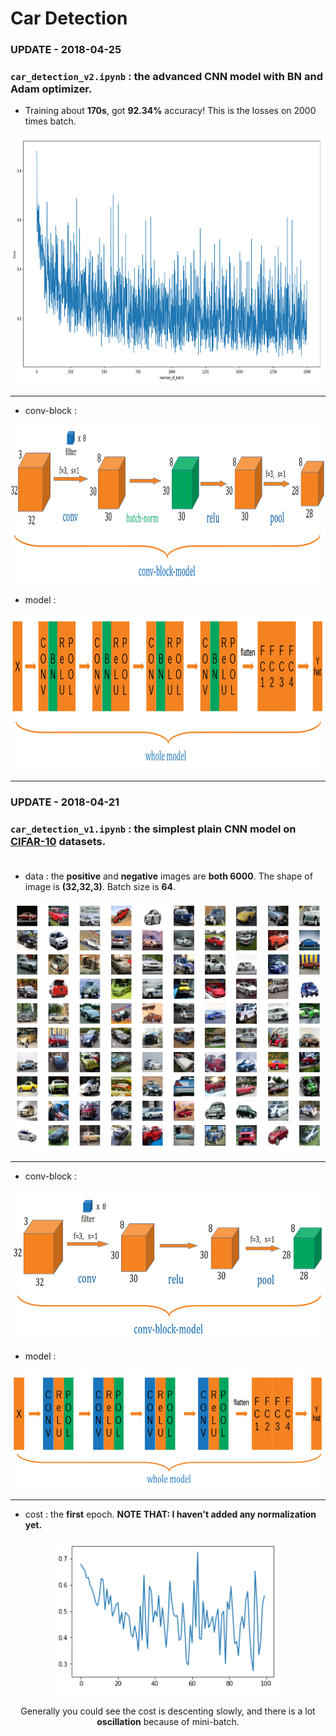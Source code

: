 # Car Detection

### UPDATE - 2018-04-25
### `car_detection_v2.ipynb` : the advanced CNN model with BN and Adam optimizer.
* Training about **170s**, got **92.34%** accuracy!
This is the losses on 2000 times batch.
<div align="center">
  <img src="images/version2/loss.png" height="400" width="800" /><br>            
</div>

---

* conv-block : 
<div align="center">
  <img src="images/version2/conv-block.png" height="255" width="1000" /><br>             
</div>

* model :
<div align="center">
  <img src="images/version2/model.png" height="250" width="1000" /><br>             
</div>

---

### UPDATE - 2018-04-21
### `car_detection_v1.ipynb` : the simplest plain CNN model on [CIFAR-10](https://www.cs.toronto.edu/~kriz/cifar.html) datasets.<br><br>

* data : the **positive** and **negative** images are **both 6000**. The shape of image is **(32,32,3)**. Batch size is **64**. <br>
<div align="center">
  <img src="images/version1/CIFAR_cars.png" height="400" width="500" /><br>            
</div>

----

* conv-block : 
<div align="center">
  <img src="images/version1/conv-block.png" height="240" width="740" /><br>             
</div>

* model :
<div align="center">
  <img src="images/version1/model.png" height="190" width="800" /><br>             
</div>

----

* cost : the **first** epoch. **NOTE THAT: I haven't added any normalization yet.**<br>

<div align="center">
  <img src="images/version1/epoch1-cost.png" height="250" width="370"/>
</div>

<div align="center">
  <p> Generally you could see the cost is descenting slowly, and there is a lot <strong>oscillation</strong> because of mini-batch. </p>
</div>
